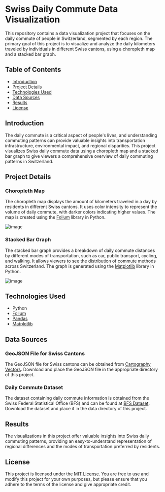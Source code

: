 # Swiss Daily Commute Data Visualization

This repository contains a data visualization project that focuses on the daily commute of people in Switzerland, segmented by each region. The primary goal of this project is to visualize and analyze the daily kilometers traveled by individuals in different Swiss cantons, using a choropleth map and a stacked bar graph.

## Table of Contents
- [Introduction](#introduction)
- [Project Details](#project-details)
- [Technologies Used](#technologies-used)
- [Data Sources](#data-sources)
- [Results](#results)
- [License](#license)

## Introduction
The daily commute is a critical aspect of people's lives, and understanding commuting patterns can provide valuable insights into transportation infrastructure, environmental impact, and regional disparities. This project visualizes Swiss daily commute data using a choropleth map and a stacked bar graph to give viewers a comprehensive overview of daily commuting patterns in Switzerland.

## Project Details
### Choropleth Map
The choropleth map displays the amount of kilometers traveled in a day by residents in different Swiss cantons. It uses color intensity to represent the volume of daily commute, with darker colors indicating higher values. The map is created using the [Folium](https://python-visualization.github.io/folium/) library in Python.

![image](https://github.com/disanza-franck/Swiss-Commute/assets/146677173/f1377187-97f3-48c3-a638-1cc385d56d6e)

### Stacked Bar Graph
The stacked bar graph provides a breakdown of daily commute distances by different modes of transportation, such as car, public transport, cycling, and walking. It allows viewers to see the distribution of commute methods across Switzerland. The graph is generated using the [Matplotlib](https://matplotlib.org/) library in Python.

![image](https://github.com/disanza-franck/Swiss-Commute/assets/146677173/d208fefa-4d09-46c3-a3bc-e1a73575b64d)

## Technologies Used
- Python
- [Folium](https://python-visualization.github.io/folium/)
- [Pandas](https://pandas.pydata.org/)
- [Matplotlib](https://matplotlib.org/)

## Data Sources
### GeoJSON File for Swiss Cantons
The GeoJSON file for Swiss cantons can be obtained from [Cartography Vectors](https://cartographyvectors.com/map/1522-switzerland-with-regions). Download and place the GeoJSON file in the appropriate directory of this project.

### Daily Commute Dataset
The dataset containing daily commute information is obtained from the Swiss Federal Statistical Office (BFS) and can be found at [BFS Dataset](https://www.bfs.admin.ch/bfs/fr/home/statistiques/catalogues-banques-donnees/tableaux.assetdetail.24025445.html). Download the dataset and place it in the data directory of this project.

## Results
The visualizations in this project offer valuable insights into Swiss daily commuting patterns, providing an easy-to-understand representation of regional differences and the modes of transportation preferred by residents.

## License
This project is licensed under the [MIT License](LICENSE). You are free to use and modify this project for your own purposes, but please ensure that you adhere to the terms of the license and give appropriate credit.
